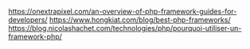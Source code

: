 
https://onextrapixel.com/an-overview-of-php-framework-guides-for-developers/
https://www.hongkiat.com/blog/best-php-frameworks/
https://blog.nicolashachet.com/technologies/php/pourquoi-utiliser-un-framework-php/
